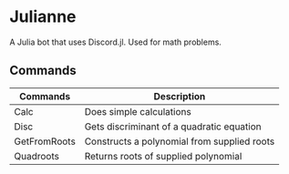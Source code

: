 # Julianne
A Julia bot that uses Discord.jl. Used for math problems.

## Commands
|Commands       |Description
|---------------|-----------
|Calc           | Does simple calculations
|Disc           | Gets discriminant of a quadratic equation
|GetFromRoots   | Constructs a polynomial from supplied roots
|Quadroots      | Returns roots of supplied polynomial